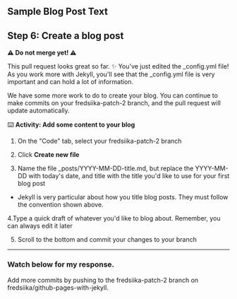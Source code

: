 ## Sample Blog Post Text

## Step 6: Create a blog post
**⚠️ Do not merge yet! ⚠️**

This pull request looks great so far. ✨ You've just edited the _config.yml file! As you work more with Jekyll, you'll see that the _config.yml file is very important and can hold a lot of information.

We have some more work to do to create your blog. You can continue to make commits on your fredsiika-patch-2 branch, and the pull request will update automatically.

⌨️ **Activity: Add some content to your blog**
  1. On the "Code" tab, select your fredsiika-patch-2 branch

  2. Click **Create new file**

  3. Name the file _posts/YYYY-MM-DD-title.md, but replace the YYYY-MM-DD with today's date, and title with the title you'd like to use for your first blog post

  - Jekyll is very particular about how you title blog posts. They must follow the convention shown above.

  4.Type a quick draft of whatever you'd like to blog about. Remember, you can always edit it later

  5. Scroll to the bottom and commit your changes to your branch
  
  ---
  ### Watch below for my response. 
  
  Add more commits by pushing to the fredsiika-patch-2 branch on fredsiika/github-pages-with-jekyll.
